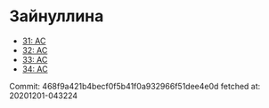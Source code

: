 # Зайнуллина
- [31: AC](31.md)
- [32: AC](32.md)
- [33: AC](33.md)
- [34: AC](34.md)

Commit: 468f9a421b4becf0f5b41f0a932966f51dee4e0d
 fetched at: 20201201-043224
